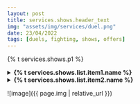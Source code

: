 ```yaml
---
layout: post
title: services.shows.header_text
img: "assets/img/services/duel.png"
date: 23/04/2022
tags: [duels, fighting, shows, offers]
---
```


<p>{% t services.shows.p1 %}</p>



<details>
    <summary><strong>{% t services.shows.list.item1.name %}</strong></summary>
    {% t services.shows.list.item1.desc %}
</details>

<details>
    <summary><strong>{% t services.shows.list.item2.name %}</strong></summary>
    {% t services.shows.list.item2.desc %}
</details>

![image]({{ page.img | relative_url }})